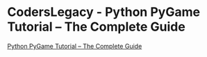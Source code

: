 # CodersLegacy - Python PyGame Tutorial – The Complete Guide

[Python PyGame Tutorial – The Complete Guide](https://coderslegacy.com/python/python-pygame-tutorial/)
